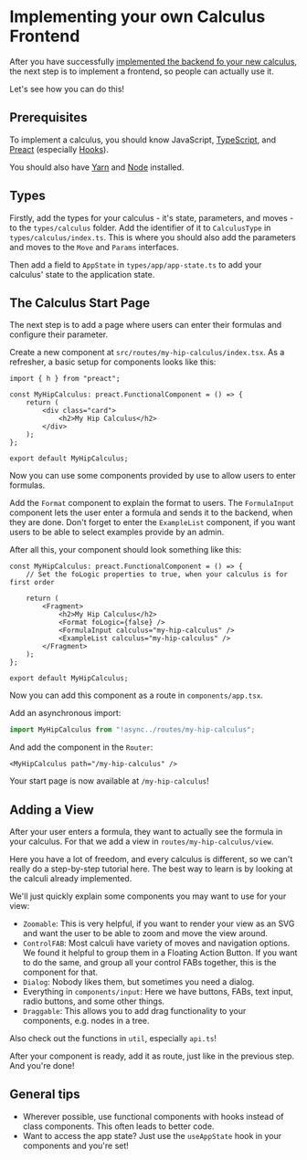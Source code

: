 # Implementing your own Calculus Frontend

After you have successfully [implemented the backend fo your new calculus](../../backend/docs/ImplementingACalculus.md), the next step is to implement a frontend, so people can actually use it.

Let's see how you can do this!

## Prerequisites

To implement a calculus, you should know JavaScript, [TypeScript](https://www.typescriptlang.org/), and [Preact](https://preactjs.com/) (especially [Hooks](https://preactjs.com/guide/v10/hooks)).

You should also have [Yarn](https://yarnpkg.com/) and [Node](https://nodejs.org/en/) installed.

## Types

Firstly, add the types for your calculus - it's state, parameters, and moves - to the `types/calculus` folder. Add the identifier of it to `CalculusType` in `types/calculus/index.ts`. This is where you should also add the parameters and moves to the `Move` and `Params` interfaces.

Then add a field to `AppState` in `types/app/app-state.ts` to add your calculus' state to the application state.

## The Calculus Start Page

The next step is to add a page where users can enter their formulas and configure their parameter.

Create a new component at `src/routes/my-hip-calculus/index.tsx`. As a refresher, a basic setup for components looks like this:

```tsx
import { h } from "preact";

const MyHipCalculus: preact.FunctionalComponent = () => {
    return (
        <div class="card">
            <h2>My Hip Calculus</h2>
        </div>
    );
};

export default MyHipCalculus;
```

Now you can use some components provided by use to allow users to enter formulas.

Add the `Format` component to explain the format to users. The `FormulaInput` component lets the user enter a formula and sends it to the backend, when they are done. Don't forget to enter the `ExampleList` component, if you want users to be able to select examples provide by an admin.

After all this, your component should look something like this:

```tsx
const MyHipCalculus: preact.FunctionalComponent = () => {
    // Set the foLogic properties to true, when your calculus is for first order

    return (
        <Fragment>
            <h2>My Hip Calculus</h2>
            <Format foLogic={false} />
            <FormulaInput calculus="my-hip-calculus" />
            <ExampleList calculus="my-hip-calculus" />
        </Fragment>
    );
};

export default MyHipCalculus;
```

Now you can add this component as a route in `components/app.tsx`.

Add an asynchronous import:

```ts
import MyHipCalculus from "!async../routes/my-hip-calculus";
```

And add the component in the `Router`:

```tsx
<MyHipCalculus path="/my-hip-calculus" />
```

Your start page is now available at `/my-hip-calculus`!

## Adding a View

After your user enters a formula, they want to actually see the formula in your calculus. For that we add a view in `routes/my-hip-calculus/view`.

Here you have a lot of freedom, and every calculus is different, so we can't really do a step-by-step tutorial here. The best way to learn is by looking at the calculi already implemented.

We'll just quickly explain some components you may want to use for your view:

-   `Zoomable`: This is very helpful, if you want to render your view as an SVG and want the user to be able to zoom and move the view around.
-   `ControlFAB`: Most calculi have variety of moves and navigation options. We found it helpful to group them in a Floating Action Button. If you want to do the same, and group all your control FABs together, this is the component for that.
-   `Dialog`: Nobody likes them, but sometimes you need a dialog.
-   Everything in `components/input`: Here we have buttons, FABs, text input, radio buttons, and some other things.
-   `Draggable`: This allows you to add drag functionality to your components, e.g. nodes in a tree.

Also check out the functions in `util`, especially `api.ts`!

After your component is ready, add it as route, just like in the previous step. And you're done!

## General tips

-   Wherever possible, use functional components with hooks instead of class components. This often leads to better code.
-   Want to access the app state? Just use the `useAppState` hook in your components and you're set!
